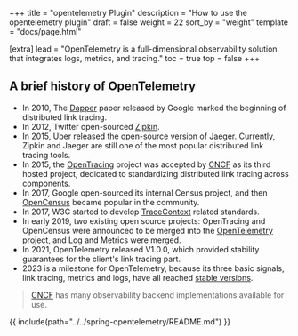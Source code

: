 +++
title = "opentelemetry Plugin"
description = "How to use the opentelemetry plugin"
draft = false
weight = 22
sort_by = "weight"
template = "docs/page.html"

[extra]
lead = "OpenTelemetry is a full-dimensional observability solution that integrates logs, metrics, and tracing."
toc = true
top = false
+++

## A brief history of OpenTelemetry

* In 2010, The [Dapper](https://research.google/pubs/dapper-a-large-scale-distributed-systems-tracing-infrastructure/) paper released by Google marked the beginning of distributed link tracing.
* In 2012, Twitter open-sourced [Zipkin](https://zipkin.io/).
* In 2015, Uber released the open-source version of [Jaeger](https://www.jaegertracing.io/). Currently, Zipkin and Jaeger are still one of the most popular distributed link tracing tools.
* In 2015, the [OpenTracing](https://opentracing.io/) project was accepted by [CNCF](https://www.cncf.io/) as its third hosted project, dedicated to standardizing distributed link tracing across components.
* In 2017, Google open-sourced its internal Census project, and then [OpenCensus](https://opencensus.io/) became popular in the community.
* In 2017, W3C started to develop [TraceContext](https://github.com/w3c/trace-context) related standards.
* In early 2019, two existing open source projects: OpenTracing and OpenCensus were announced to be merged into the [OpenTelemetry](https://opentelemetry.io/) project, and Log and Metrics were merged.
* In 2021, OpenTelemetry released V1.0.0, which provided stability guarantees for the client's link tracing part.
* 2023 is a milestone for OpenTelemetry, because its three basic signals, link tracing, metrics and logs, have all reached [stable versions](https://opentelemetry.io/status/).

> [CNCF](https://landscape.cncf.io/?group=projects-and-products&view-mode=card&license=oss&classify=category&sort-by=stars&sort-direction=desc#observability-and-analysis--observability) has many observability backend implementations available for use.

{{ include(path="../../spring-opentelemetry/README.md") }}